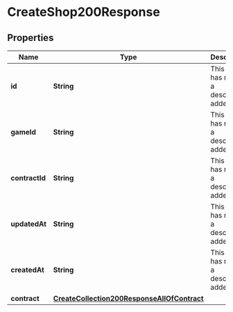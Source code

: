 

# CreateShop200Response

## Properties

Name | Type | Description | Notes
------------ | ------------- | ------------- | -------------
**id** | **String** | This field has not had a description added. |  [optional]
**gameId** | **String** | This field has not had a description added. |  [optional]
**contractId** | **String** | This field has not had a description added. |  [optional]
**updatedAt** | **String** | This field has not had a description added. |  [optional]
**createdAt** | **String** | This field has not had a description added. |  [optional]
**contract** | [**CreateCollection200ResponseAllOfContract**](CreateCollection200ResponseAllOfContract.md) |  |  [optional]




